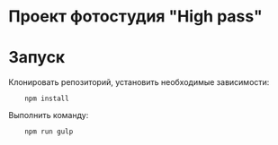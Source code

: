 # Проект фотостудия "High pass"

# Запуск
Клонировать репозиторий, установить необходимые зависимости:

```shell
    npm install
```

Выполнить команду:

```shell
    npm run gulp
```
